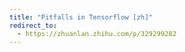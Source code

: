 ```yaml
---
title: "Pitfalls in Tensorflow [zh]"
redirect_to:
  - https://zhuanlan.zhihu.com/p/329299282
---
```


